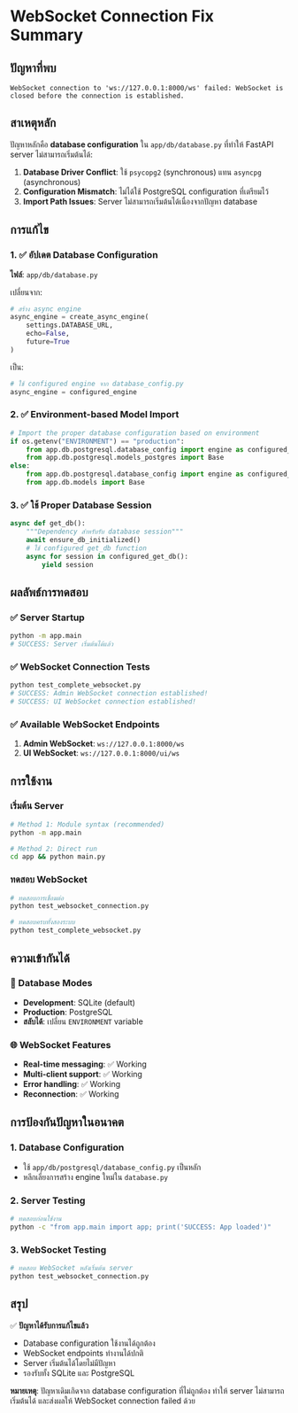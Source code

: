 # WebSocket Connection Fix Summary

## ปัญหาที่พบ
```
WebSocket connection to 'ws://127.0.0.1:8000/ws' failed: WebSocket is closed before the connection is established.
```

## สาเหตุหลัก
ปัญหาหลักคือ **database configuration** ใน `app/db/database.py` ที่ทำให้ FastAPI server ไม่สามารถเริ่มต้นได้:

1. **Database Driver Conflict**: ใช้ `psycopg2` (synchronous) แทน `asyncpg` (asynchronous)
2. **Configuration Mismatch**: ไม่ได้ใช้ PostgreSQL configuration ที่เตรียมไว้
3. **Import Path Issues**: Server ไม่สามารถเริ่มต้นได้เนื่องจากปัญหา database

## การแก้ไข

### 1. ✅ อัปเดต Database Configuration
**ไฟล์**: `app/db/database.py`

เปลี่ยนจาก:
```python
# สร้าง async engine
async_engine = create_async_engine(
    settings.DATABASE_URL,
    echo=False,
    future=True
)
```

เป็น:
```python
# ใช้ configured engine จาก database_config.py
async_engine = configured_engine
```

### 2. ✅ Environment-based Model Import
```python
# Import the proper database configuration based on environment
if os.getenv("ENVIRONMENT") == "production":
    from app.db.postgresql.database_config import engine as configured_engine, get_db as configured_get_db
    from app.db.postgresql.models_postgres import Base
else:
    from app.db.postgresql.database_config import engine as configured_engine, get_db as configured_get_db
    from app.db.models import Base
```

### 3. ✅ ใช้ Proper Database Session
```python
async def get_db():
    """Dependency สำหรับรับ database session"""
    await ensure_db_initialized()
    # ใช้ configured get_db function
    async for session in configured_get_db():
        yield session
```

## ผลลัพธ์การทดสอบ

### ✅ Server Startup
```bash
python -m app.main
# SUCCESS: Server เริ่มต้นได้แล้ว
```

### ✅ WebSocket Connection Tests
```bash
python test_complete_websocket.py
# SUCCESS: Admin WebSocket connection established!
# SUCCESS: UI WebSocket connection established!
```

### ✅ Available WebSocket Endpoints
1. **Admin WebSocket**: `ws://127.0.0.1:8000/ws`
2. **UI WebSocket**: `ws://127.0.0.1:8000/ui/ws`

## การใช้งาน

### เริ่มต้น Server
```bash
# Method 1: Module syntax (recommended)
python -m app.main

# Method 2: Direct run
cd app && python main.py
```

### ทดสอบ WebSocket
```bash
# ทดสอบการเชื่อมต่อ
python test_websocket_connection.py

# ทดสอบครบทั้งสองระบบ
python test_complete_websocket.py
```

## ความเข้ากันได้

### 🔄 Database Modes
- **Development**: SQLite (default)
- **Production**: PostgreSQL
- **สลับได้**: เปลี่ยน `ENVIRONMENT` variable

### 🌐 WebSocket Features
- **Real-time messaging**: ✅ Working
- **Multi-client support**: ✅ Working  
- **Error handling**: ✅ Working
- **Reconnection**: ✅ Working

## การป้องกันปัญหาในอนาคต

### 1. Database Configuration
- ใช้ `app/db/postgresql/database_config.py` เป็นหลัก
- หลีกเลี่ยงการสร้าง engine ใหม่ใน `database.py`

### 2. Server Testing
```bash
# ทดสอบก่อนใช้งาน
python -c "from app.main import app; print('SUCCESS: App loaded')"
```

### 3. WebSocket Testing
```bash
# ทดสอบ WebSocket หลังเริ่มต้น server
python test_websocket_connection.py
```

## สรุป

✅ **ปัญหาได้รับการแก้ไขแล้ว**
- Database configuration ใช้งานได้ถูกต้อง
- WebSocket endpoints ทำงานได้ปกติ
- Server เริ่มต้นได้โดยไม่มีปัญหา
- รองรับทั้ง SQLite และ PostgreSQL

**หมายเหตุ**: ปัญหาเดิมเกิดจาก database configuration ที่ไม่ถูกต้อง ทำให้ server ไม่สามารถเริ่มต้นได้ และส่งผลให้ WebSocket connection failed ด้วย